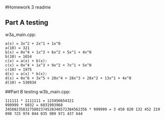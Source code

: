 #Homework 3 readme

## Part A testing
w3a_main.cpp:
```
a(x) = 3x^2 + 2x^1 + 1x^0
a(10) = 321
b(x) = 0x^4 + 1x^3 + 6x^2 + 5x^1 + 4x^0
b(10) = 1654
c(x) = a(x) + b(x): 
c(x) = 0x^4 + 1x^3 + 9x^2 + 7x^1 + 5x^0
c(10) = 1975
d(x) = a(x) * b(x): 
d(x) = 0x^6 + 3x^5 + 20x^4 + 28x^3 + 28x^2 + 13x^1 + 4x^0
d(10) = 530934
```

##Part B testing
w3b_main.cpp:
```
111111 * 1111111 = 123456654321
999999 * 6032 = 6031993968
3450823583275802374528348572384562356 * 999999 = 3 450 820 132 452 219 098 725 974 044 035 989 971 437 644
```
